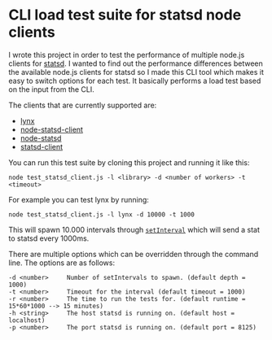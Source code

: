 # CLI load test suite for statsd node clients
I wrote this project in order to test the performance of multiple node.js clients 
for [statsd](https://github.com/etsy/statsd/). I wanted to find out the performance differences between
the available node.js clients for statsd so I made this CLI tool which makes it easy to switch options for each test.
It basically performs a load test based on the input from the CLI.

The clients that are currently supported are:

* [lynx](https://github.com/dscape/lynx)
* [node-statsd-client](https://github.com/msiebuhr/node-statsd-client)
* [node-statsd](https://github.com/sivy/node-statsd)
* [statsd-client](https://github.com/msiebuhr/node-statsd-client)

You can run this test suite by cloning this project and running it like this:

```
node test_statsd_client.js -l <library> -d <number of workers> -t <timeout>
```

For example you can test lynx by running:

```
node test_statsd_client.js -l lynx -d 10000 -t 1000
```

This will spawn 10.000 intervals through [`setInterval`](https://developer.mozilla.org/en-US/docs/Web/API/WindowTimers/setInterval)
which will send a stat to statsd every 1000ms.

There are multiple options which can be overridden through the command line. The options are as follows:

```
-d <number>     Number of setIntervals to spawn. (default depth = 1000)
-t <number>     Timeout for the interval (default timeout = 1000)
-r <number>     The time to run the tests for. (default runtime = 15*60*1000 --> 15 minutes)
-h <string>     The host statsd is running on. (default host = localhost)
-p <number>     The port statsd is running on. (default port = 8125)
```